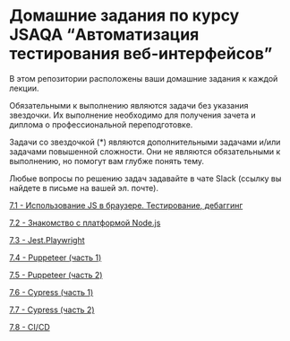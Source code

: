 # Домашние задания по курсу JSAQA “Автоматизация тестирования веб-интерфейсов”

В этом репозитории расположены ваши домашние задания к каждой лекции.

Обязательными к выполнению являются задачи без указания звездочки. Их выполнение необходимо для получения зачета и диплома о профессиональной переподготовке.

Задачи со звездочкой (*) являются дополнительными задачами и/или задачами повышенной сложности. Они не являются обязательными к выполнению, но помогут вам глубже понять тему.

Любые вопросы по решению задач задавайте в чате Slack (ссылку вы найдете в письме на вашей эл. почте).

[7.1 - Использование JS в браузере. Тестирование, дебаггинг]()

[7.2 - Знакомство с платформой Node.js]()

[7.3 - Jest.Playwright]()

[7.4 - Puppeteer (часть 1)]()

[7.5 - Puppeteer (часть 2)]()

[7.6 - Cypress (часть 1)]()

[7.7 - Cypress (часть 2)]()

[7.8 - CI/СD]()
